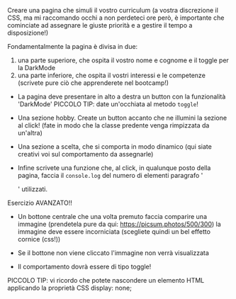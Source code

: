Creare una pagina che simuli il vostro curriculum
(a vostra discrezione il CSS, ma mi raccomando occhi a non perdeteci ore però,
è importante che cominciate ad assegnare le giuste priorità e a gestire il tempo a disposizione!)

Fondamentalmente la pagina è divisa in due:

1. una parte superiore, che ospita il vostro nome e cognome e il toggle per la DarkMode
2. una parte inferiore, che ospita il vostri interessi e le competenze (scrivete pure ciò che apprenderete nel bootcamp!)

- La pagina deve presentare in alto a destra un button con la funzionalità 'DarkMode'
  PICCOLO TIP: date un'occhiata al metodo `toggle`!

- Una sezione hobby. Create un button accanto che ne illumini la sezione al click! (fate in modo che la classe predente venga rimpizzata da un'altra)

- Una sezione a scelta, che si comporta in modo dinamico (qui siate creativi voi sul comportamento da assegnarle)

- Infine scrivete una funzione che, al click, in qualunque posto della pagina, faccia il `console.log` del numero
  di elementi paragrafo '<p>' utilizzati.

Esercizio AVANZATO!!

- Un bottone centrale che una volta premuto faccia comparire una immagine (prendetela pure da qui: https://picsum.photos/500/300)
  la immagine deve essere incorniciata (scegliete quindi un bel effetto cornice (css!))

- Se il bottone non viene cliccato l'immagine non verrà visualizzata

- Il comportamento dovrà essere di tipo toggle!

PICCOLO TIP: vi ricordo che potete nascondere un elemento HTML applicando la proprietà CSS display: none;
